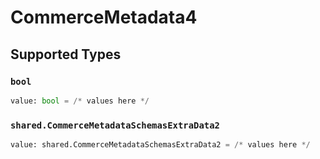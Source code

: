 # CommerceMetadata4


## Supported Types

### `bool`

```python
value: bool = /* values here */
```

### `shared.CommerceMetadataSchemasExtraData2`

```python
value: shared.CommerceMetadataSchemasExtraData2 = /* values here */
```


